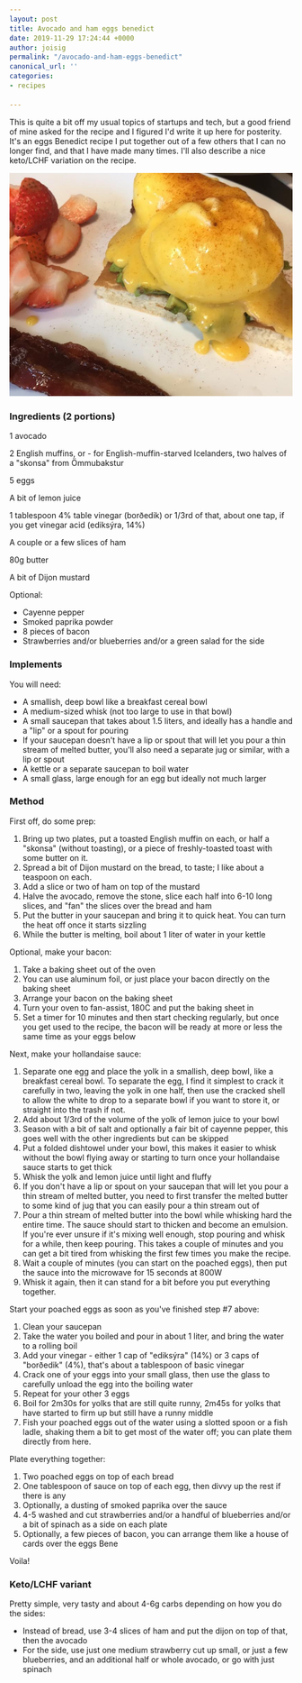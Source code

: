 ```yaml
---
layout: post
title: Avocado and ham eggs benedict
date: 2019-11-29 17:24:44 +0000
author: joisig
permalink: "/avocado-and-ham-eggs-benedict"
canonical_url: ''
categories:
- recipes

---
```

This is quite a bit off my usual topics of startups and tech, but a good friend of mine asked for the recipe and I figured I'd write it up here for posterity. It's an eggs Benedict recipe I put together out of a few others that I can no longer find, and that I have made many times. I'll also describe a nice keto/LCHF variation on the recipe.

![](/media/eggsbene.jpg)

### Ingredients (2 portions)

1 avocado

2 English muffins, or - for English-muffin-starved Icelanders, two halves of a "skonsa" from Ömmubakstur

5 eggs

A bit of lemon juice

1 tablespoon 4% table vinegar (borðedik) or 1/3rd of that, about one tap, if you get vinegar acid (ediksýra, 14%)

A couple or a few slices of ham

80g butter

A bit of Dijon mustard

Optional:

* Cayenne pepper
* Smoked paprika powder
* 8 pieces of bacon
* Strawberries and/or blueberries and/or a green salad for the side

### Implements

You will need:

* A smallish, deep bowl like a breakfast cereal bowl
* A medium-sized whisk (not too large to use in that bowl)
* A small saucepan that takes about 1.5 liters, and ideally has a handle and a "lip" or a spout for pouring
* If your saucepan doesn't have a lip or spout that will let you pour a thin stream of melted butter, you'll also need a separate jug or similar, with a lip or spout
* A kettle or a separate saucepan to boil water
* A small glass, large enough for an egg but ideally not much larger

### Method

First off, do some prep:

1. Bring up two plates, put a toasted English muffin on each, or half a "skonsa" (without toasting), or a piece of freshly-toasted toast with some butter on it.
2. Spread a bit of Dijon mustard on the bread, to taste; I like about a teaspoon on each.
3. Add a slice or two of ham on top of the mustard
4. Halve the avocado, remove the stone, slice each half into 6-10 long slices, and "fan" the slices over the bread and ham
5. Put the butter in your saucepan and bring it to quick heat. You can turn the heat off once it starts sizzling
6. While the butter is melting, boil about 1 liter of water in your kettle

Optional, make your bacon:

1. Take a baking sheet out of the oven
2. You can use aluminum foil, or just place your bacon directly on the baking sheet
3. Arrange your bacon on the baking sheet
4. Turn your oven to fan-assist, 180C and put the baking sheet in
5. Set a timer for 10 minutes and then start checking regularly, but once you get used to the recipe, the bacon will be ready at more or less the same time as your eggs below

Next, make your hollandaise sauce:

1. Separate one egg and place the yolk in a smallish, deep bowl, like a breakfast cereal bowl. To separate the egg, I find it simplest to crack it carefully in two, leaving the yolk in one half, then use the cracked shell to allow the white to drop to a separate bowl if you want to store it, or straight into the trash if not.
2. Add about 1/3rd of the volume of the yolk of lemon juice to your bowl
3. Season with a bit of salt and optionally a fair bit of cayenne pepper, this goes well with the other ingredients but can be skipped
4. Put a folded dishtowel under your bowl, this makes it easier to whisk without the bowl flying away or starting to turn once your hollandaise sauce starts to get thick
5. Whisk the yolk and lemon juice until light and fluffy
6. If you don't have a lip or spout on your saucepan that will let you pour a thin stream of melted butter, you need to first transfer the melted butter to some kind of jug that you can easily pour a thin stream out of
7. Pour a thin stream of melted butter into the bowl while whisking hard the entire time. The sauce should start to thicken and become an emulsion. If you're ever unsure if it's mixing well enough, stop pouring and whisk for a while, then keep pouring. This takes a couple of minutes and you can get a bit tired from whisking the first few times you make the recipe.
8. Wait a couple of minutes (you can start on the poached eggs), then put the sauce into the microwave for 15 seconds at 800W
9. Whisk it again, then it can stand for a bit before you put everything together.

Start your poached eggs as soon as you've finished step #7 above:

1. Clean your saucepan
2. Take the water you boiled and pour in about 1 liter, and bring the water to a rolling boil
3. Add your vinegar - either 1 cap of "ediksýra" (14%) or 3 caps of "borðedik" (4%), that's about a tablespoon of basic vinegar
4. Crack one of your eggs into your small glass, then use the glass to carefully unload the egg into the boiling water
5. Repeat for your other 3 eggs
6. Boil for 2m30s for yolks that are still quite runny, 2m45s for yolks that have started to firm up but still have a runny middle
7. Fish your poached eggs out of the water using a slotted spoon or a fish ladle, shaking them a bit to get most of the water off; you can plate them directly from here.

Plate everything together:

1. Two poached eggs on top of each bread
2. One tablespoon of sauce on top of each egg, then divvy up the rest if there is any
3. Optionally, a dusting of smoked paprika over the sauce
4. 4-5 washed and cut strawberries and/or a handful of blueberries and/or a bit of spinach as a side on each plate
5. Optionally, a few pieces of bacon, you can arrange them like a house of cards over the eggs Bene

Voila!

### Keto/LCHF variant

Pretty simple, very tasty and about 4-6g carbs depending on how you do the sides:

* Instead of bread, use 3-4 slices of ham and put the dijon on top of that, then the avocado
* For the side, use just one medium strawberry cut up small, or just a few blueberries, and an additional half or whole avocado, or go with just spinach